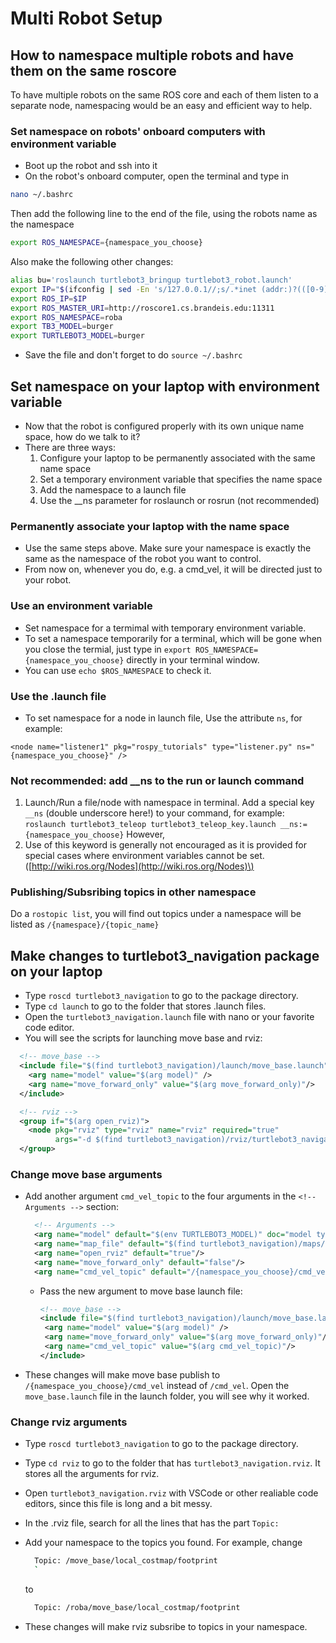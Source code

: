 # Multi Robot Setup

## How to namespace multiple robots and have them on the same roscore

To have multiple robots on the same ROS core and each of them listen to a separate node, namespacing would be an easy and efficient way to help.

### Set namespace on robots' onboard computers with environment variable

* Boot up the robot and ssh into it
* On the robot's onboard computer, open the terminal and type in

```sh
nano ~/.bashrc
```

Then add the following line to the end of the file, using the robots name as the namespace

```sh
export ROS_NAMESPACE={namespace_you_choose}
```

Also make the following other changes:

```sh
alias bu='roslaunch turtlebot3_bringup turtlebot3_robot.launch'
export IP="$(ifconfig | sed -En 's/127.0.0.1//;s/.*inet (addr:)?(([0-9]*\.){3}[0-9]*).*/\2/p')"
export ROS_IP=$IP
export ROS_MASTER_URI=http://roscore1.cs.brandeis.edu:11311
export ROS_NAMESPACE=roba
export TB3_MODEL=burger
export TURTLEBOT3_MODEL=burger
```

* Save the file and don't forget to do `source ~/.bashrc`

## Set namespace on your laptop with environment variable

* Now that the robot is configured properly with its own unique name space, how do we talk to it?
* There are three ways:
  1. Configure your laptop to be permanently associated with the same name space
  2. Set a temporary environment variable that specifies the name space
  3. Add the namespace to a launch file
  4. Use the \_\_ns parameter for roslaunch or rosrun \(not recommended\)

### Permanently associate your laptop with the name space

* Use the same steps above. Make sure your namespace is exactly the same as the namespace of the robot you want to control.
* From now on, whenever you do, e.g. a cmd\_vel, it will be directed just to your robot.

### Use an environment variable

* Set namespace for a termimal with temporary environment variable.
* To set a namespace temporarily for a terminal, which will be gone when you close the termial, just type in `export ROS_NAMESPACE={namespace_you_choose}` directly in your terminal window.
* You can use `echo $ROS_NAMESPACE` to check it.

### Use the .launch file

* To set namespace for a node in launch file, Use the attribute `ns`, for example:

`<node name="listener1" pkg="rospy_tutorials" type="listener.py" ns="{namespace_you_choose}" />`

### Not recommended: add \_\_ns to the run or launch command

1. Launch/Run a file/node with namespace in terminal. Add a special key `__ns` \(double underscore here!\) to your command, for example: `roslaunch turtlebot3_teleop turtlebot3_teleop_key.launch __ns:={namespace_you_choose}` However,
2. Use of this keyword is generally not encouraged as it is provided for special cases where environment variables cannot be set. \([http://wiki.ros.org/Nodes](http://wiki.ros.org/Nodes)\)

### Publishing/Subsribing topics in other namespace

Do a `rostopic list`, you will find out topics under a namespace will be listed as `/{namespace}/{topic_name}`

## Make changes to turtlebot3\_navigation package on your laptop

* Type `roscd turtlebot3_navigation` to go to the package directory.
* Type `cd launch` to go to the folder that stores .launch files.
* Open the `turtlebot3_navigation.launch` file with nano or your favorite code editor.
* You will see the scripts for launching move base and rviz:

```xml
  <!-- move_base -->
  <include file="$(find turtlebot3_navigation)/launch/move_base.launch">
    <arg name="model" value="$(arg model)" />
    <arg name="move_forward_only" value="$(arg move_forward_only)"/>
  </include>

  <!-- rviz -->
  <group if="$(arg open_rviz)">
    <node pkg="rviz" type="rviz" name="rviz" required="true"
          args="-d $(find turtlebot3_navigation)/rviz/turtlebot3_navigation.rviz"/>
  </group>
```

### Change move base arguments

* Add another argument `cmd_vel_topic` to the four arguments in the `<!-- Arguments -->` section:

  ```xml
    <!-- Arguments -->
    <arg name="model" default="$(env TURTLEBOT3_MODEL)" doc="model type [burger, waffle, waffle_pi]"/>
    <arg name="map_file" default="$(find turtlebot3_navigation)/maps/map.yaml"/>
    <arg name="open_rviz" default="true"/>
    <arg name="move_forward_only" default="false"/>
    <arg name="cmd_vel_topic" default="/{namespace_you_choose}/cmd_vel"/>
  ```

  * Pass the new argument to move base launch file:

    ```xml
    <!-- move_base -->
    <include file="$(find turtlebot3_navigation)/launch/move_base.launch">
     <arg name="model" value="$(arg model)" />
     <arg name="move_forward_only" value="$(arg move_forward_only)"/>
     <arg name="cmd_vel_topic" value="$(arg cmd_vel_topic)"/>
    </include>
    ```

* These changes will make move base publish to `/{namespace_you_choose}/cmd_vel` instead of `/cmd_vel`. Open the `move_base.launch` file in the launch folder, you will see why it worked.

### Change rviz arguments

* Type `roscd turtlebot3_navigation` to go to the package directory.
* Type `cd rviz` to go to the folder that has `turtlebot3_navigation.rviz`. It stores all the arguments for rviz.
* Open `turtlebot3_navigation.rviz` with VSCode or other realiable code editors, since this file is long and a bit messy.
* In the .rviz file, search for all the lines that has the part `Topic:`
* Add your namespace to the topics you found. For example, change

  ```sh
    Topic: /move_base/local_costmap/footprint
    `
  ```

    to

  ```sh
    Topic: /roba/move_base/local_costmap/footprint
  ```

* These changes will make rviz subsribe to topics in your namespace.

